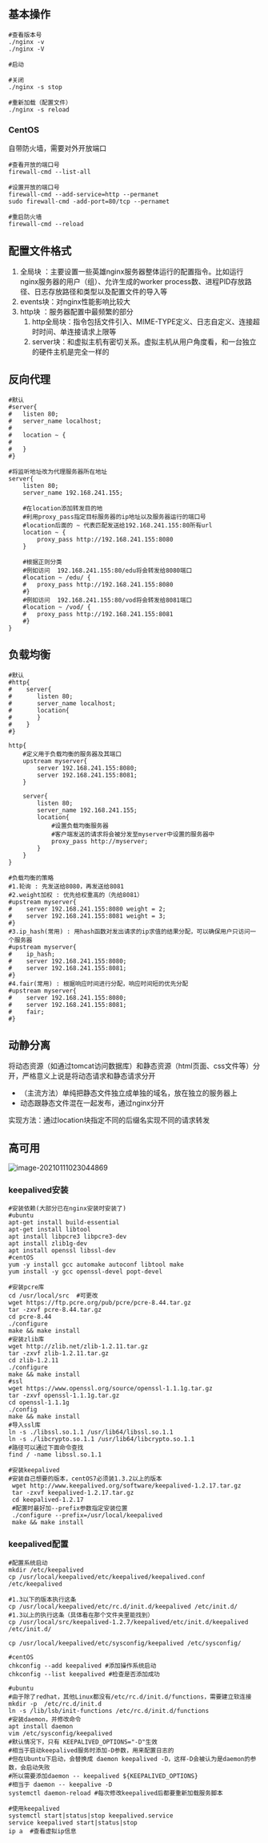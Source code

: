 ## 基本操作

```shell
#查看版本号
./nginx -v
./nginx -V

#启动

#关闭
./nginx -s stop

#重新加载（配置文件）
./nginx -s reload

```

### CentOS

自带防火墙，需要对外开放端口

```shell
#查看开放的端口号
firewall-cmd --list-all

#设置开放的端口号
firewall-cmd --add-service=http --permanet
sudo firewall-cmd -add-port=80/tcp --pernamet

#重启防火墙
firewall-cmd --reload
```



## 配置文件格式

1. 全局块	：主要设置一些英雄nginx服务器整体运行的配置指令。比如运行nginx服务器的用户（组）、允许生成的worker process数、进程PID存放路径、日志存放路径和类型以及配置文件的导入等
2. events块：对nginx性能影响比较大
3. http块     ：服务器配置中最频繁的部分
   1. http全局块：指令包括文件引入、MIME-TYPE定义、日志自定义、连接超时时间、单连接请求上限等
   2. server块：和虚拟主机有密切关系。虚拟主机从用户角度看，和一台独立的硬件主机是完全一样的



## 反向代理

```shell
#默认
#server{
#	listen 80;
#	server_name localhost;
#
#	location ~ {
#		
#	}
#}

#将监听地址改为代理服务器所在地址
server{
	listen 80;
	server_name 192.168.241.155;
	
	#在location添加转发目的地
	#利用proxy_pass指定目标服务器的ip地址以及服务器运行的端口号
	#location后面的 ~ 代表匹配发送给192.168.241.155:80所有url
	location ~ {
		proxy_pass http://192.168.241.155:8080
	}
	
	#根据正则分类
	#例如访问  192.168.241.155:80/edu将会转发给8080端口
	#location ~ /edu/ {
	#	proxy_pass http://192.168.241.155:8080
	#}
	#例如访问  192.168.241.155:80/vod将会转发给8081端口
	#location ~ /vod/ {
	#	proxy_pass http://192.168.241.155:8081
	#}
}
```



## 负载均衡

```shell
#默认
#http{
#    server{
#       listen 80;
#       server_name localhost;
#		location{
#		}
#    }
#}

http{
	#定义用于负载均衡的服务器及其端口
	upstream myserver{
		server 192.168.241.155:8080;
		server 192.168.241.155:8081;
	}
	
	server{
		listen 80;
		server_name 192.168.241.155;
		location{
			#设置负载均衡服务器
			#客户端发送的请求将会被分发至myserver中设置的服务器中
			proxy_pass http://myserver;
		}
	}
}

#负载均衡的策略
#1.轮询 : 先发送给8080，再发送给8081
#2.weight加权 : 优先给权重高的（先给8081）
#upstream myserver{
#    server 192.168.241.155:8080 weight = 2;
#    server 192.168.241.155:8081 weight = 3;
#}
#3.ip_hash(常用) : 用hash函数对发出请求的ip求值的结果分配，可以确保用户只访问一个服务器
#upstream myserver{
#	 ip_hash;
#    server 192.168.241.155:8080;
#    server 192.168.241.155:8081;
#}
#4.fair(常用) : 根据响应时间进行分配，响应时间短的优先分配
#upstream myserver{
#    server 192.168.241.155:8080;
#    server 192.168.241.155:8081;
#	 fair;
#}
```



## 动静分离

将动态资源（如通过tomcat访问数据库）和静态资源（html页面、css文件等）分开，严格意义上说是将动态请求和静态请求分开

- （主流方法）单纯把静态文件独立成单独的域名，放在独立的服务器上
- 动态跟静态文件混在一起发布，通过nginx分开

实现方法：通过location块指定不同的后缀名实现不同的请求转发



## 高可用

![image-20210111023044869](C:\C++学习资料\学习笔记\keepalived_nginx高可用.png)



### keepalived安装

```shell
#安装依赖(大部分已在nginx安装时安装了)
#ubuntu
apt-get install build-essential
apt-get install libtool
apt install libpcre3 libpcre3-dev
apt install zlib1g-dev
apt install openssl libssl-dev
#centOS
yum -y install gcc automake autoconf libtool make
yum install -y gcc openssl-devel popt-devel

#安装pcre库
cd /usr/local/src  #可更改
wget https://ftp.pcre.org/pub/pcre/pcre-8.44.tar.gz 
tar -zxvf pcre-8.44.tar.gz
cd pcre-8.44
./configure
make && make install
#安装zlib库
wget http://zlib.net/zlib-1.2.11.tar.gz
tar -zxvf zlib-1.2.11.tar.gz
cd zlib-1.2.11
./configure
make && make install
#ssl
wget https://www.openssl.org/source/openssl-1.1.1g.tar.gz
tar -zxvf openssl-1.1.1g.tar.gz
cd openssl-1.1.1g
./config
make && make install
#导入ssl库
ln -s ./libssl.so.1.1 /usr/lib64/libssl.so.1.1
ln -s ./libcrypto.so.1.1 /usr/lib64/libcrypto.so.1.1
#路径可以通过下面命令查找
find / -name libssl.so.1.1

#安装keepalived
#安装自己想要的版本，centOS7必须装1.3.2以上的版本
 wget http://www.keepalived.org/software/keepalived-1.2.17.tar.gz
 tar -zxvf keepalived-1.2.17.tar.gz
 cd keepalived-1.2.17
 #配置时最好加--prefix参数指定安装位置
 ./configure --prefix=/usr/local/keepalived
 make && make install
```



### keepalived配置

```shell
#配置系统启动
mkdir /etc/keepalived
cp /usr/local/keepalived/etc/keepalived/keepalived.conf /etc/keepalived

#1.3以下的版本执行这条
cp /usr/local/keepalived/etc/rc.d/init.d/keepalived /etc/init.d/
#1.3以上的执行这条（具体看在那个文件夹里能找到）
cp /usr/local/src/keepalived-1.2.7/keepalived/etc/init.d/keepalived /etc/init.d/

cp /usr/local/keepalived/etc/sysconfig/keepalived /etc/sysconfig/

#centOS
chkconfig --add keepalived #添加操作系统启动
chkconfig --list keepalived #检查是否添加成功

#ubuntu
#由于除了redhat，其他Linux都没有/etc/rc.d/init.d/functions，需要建立软连接
mkdir -p  /etc/rc.d/init.d
ln -s /lib/lsb/init-functions /etc/rc.d/init.d/functions
#安装daemon，并修改命令
apt install daemon
vim /etc/sysconfig/keepalived
#默认情况下，只有 KEEPALIVED_OPTIONS="-D"生效
#相当于启动keepalived服务时添加-D参数，用来配置日志的
#但在Ubuntu下启动，会替换成 daemon keepalived -D，这样-D会被认为是daemon的参数，会启动失败
#所以需要添加daemon -- keepalived ${KEEPALIVED_OPTIONS}
#相当于 daemon -- keepalive -D
systemctl daemon-reload	#每次修改keepalived后都要重新加载服务脚本

#使用keepalived
systemctl start|status|stop keepalived.service
service keepalived start|status|stop
ip a  #查看虚拟ip信息

```



